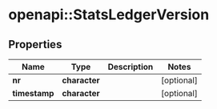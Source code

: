# openapi::StatsLedgerVersion


## Properties
Name | Type | Description | Notes
------------ | ------------- | ------------- | -------------
**nr** | **character** |  | [optional] 
**timestamp** | **character** |  | [optional] 


